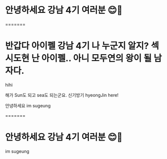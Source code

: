 
# 안녕하세요 강남 4기 여러분 😊💜

=======
# 반갑다 아이펠 강남 4기 나 누군지 알지? 섹시도현 난 아이펠.. 아니 모두연의 왕이 될 남자다. 

hihi

해가 Sun도 되고 sea도 되는군요. 신기방기
hyeongJin here!

안녕하세요
im sugeung


=======
# 안녕하세요 강남 4기 여러분 😊💜
im sugeung

